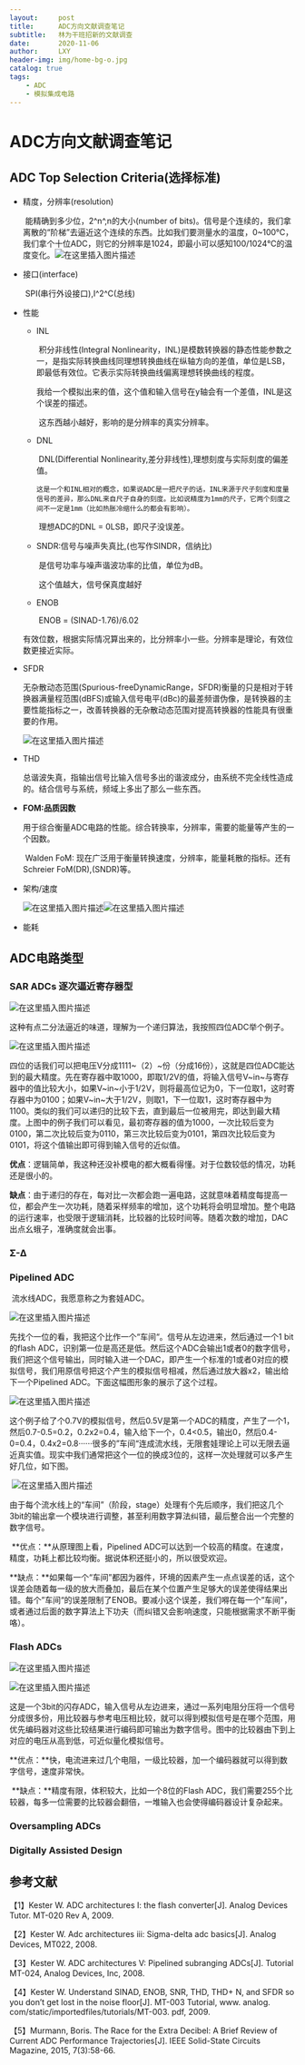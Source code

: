 ```yaml
---
layout:     post
title:      ADC方向文献调查笔记
subtitle:   林为干班招新的文献调查
date:       2020-11-06
author:     LXY
header-img: img/home-bg-o.jpg
catalog: true
tags:
    - ADC
    - 模拟集成电路
---
```


# ADC方向文献调查笔记

## ADC Top Selection Criteria(选择标准)

- 精度，分辨率(resolution)

  ​	能精确到多少位，2^n^,n的大小(number of bits)。信号是个连续的，我们拿离散的“阶梯”去逼近这个连续的东西。比如我们要测量水的温度，0~100℃，我们拿个十位ADC，则它的分辨率是1024，即最小可以感知100/1024℃的温度变化。![在这里插入图片描述](https://img-blog.csdnimg.cn/20201105235734666.png?x-oss-process=image/watermark,type_ZmFuZ3poZW5naGVpdGk,shadow_10,text_aHR0cHM6Ly9ibG9nLmNzZG4ubmV0L2l0TGFuY2U=,size_16,color_FFFFFF,t_70#pic_center)

- 接口(interface)

  ​	SPI(串行外设接口),I^2^C(总线)

- 性能

  - INL

    ​	积分非线性(Integral Nonlinearity，INL)是模数转换器的静态性能参数之一，是指实际转换曲线同理想转换曲线在纵轴方向的差值，单位是LSB，即最低有效位。它表示实际转换曲线偏离理想转换曲线的程度。

    ​	我给一个模拟出来的值，这个值和输入信号在y轴会有一个差值，INL是这个误差的描述。

    ​	这东西越小越好，影响的是分辨率的真实分辨率。

  - DNL

    ​	DNL(Differential Nonlinearity,差分非线性),理想刻度与实际刻度的偏差值。

     	这是一个和INL相对的概念，如果说ADC是一把尺子的话，INL来源于尺子刻度和度量信号的差异，那么DNL来自尺子自身的刻度。比如说精度为1mm的尺子，它两个刻度之间不一定是1mm（比如热胀冷缩什么的都会有影响）。

    ​	理想ADC的DNL = 0LSB，即尺子没误差。

  - SNDR:信号与噪声失真比,(也写作SINDR，信纳比)

    ​		是信号功率与噪声谐波功率的比值，单位为dB。

    ​		这个值越大，信号保真度越好

  - ENOB
  
  
    ​		ENOB = (SINAD-1.76)/6.02


  ​	有效位数，根据实际情况算出来的，比分辨率小一些。分辨率是理论，有效位数更接近实际。
    

- SFDR

  ​	无杂散动态范围(Spurious-freeDynamicRange，SFDR)衡量的只是相对于转换器满量程范围(dBFS)或输入信号电平(dBc)的最差频谱伪像，是转换器的主要性能指标之一，改善转换器的无杂散动态范围对提高转换器的性能具有很重要的作用。

  ![在这里插入图片描述](https://img-blog.csdnimg.cn/20201105235849439.png?x-oss-process=image/watermark,type_ZmFuZ3poZW5naGVpdGk,shadow_10,text_aHR0cHM6Ly9ibG9nLmNzZG4ubmV0L2l0TGFuY2U=,size_16,color_FFFFFF,t_70#pic_center)

- THD

  ​	总谐波失真，指输出信号比输入信号多出的谐波成分，由系统不完全线性造成的。结合信号与系统，频域上多出了那么一些东西。

- **FOM:品质因数**

  ​	用于综合衡量ADC电路的性能。综合转换率，分辨率，需要的能量等产生的一个因数。

    ​    Walden FoM: 现在广泛用于衡量转换速度，分辨率，能量耗散的指标。还有Schreier FoM(DR),(SNDR)等。

- 架构/速度

  ![在这里插入图片描述](https://img-blog.csdnimg.cn/20201105235910424.png?x-oss-process=image/watermark,type_ZmFuZ3poZW5naGVpdGk,shadow_10,text_aHR0cHM6Ly9ibG9nLmNzZG4ubmV0L2l0TGFuY2U=,size_16,color_FFFFFF,t_70#pic_center)![在这里插入图片描述](https://img-blog.csdnimg.cn/202011060000169.png?x-oss-process=image/watermark,type_ZmFuZ3poZW5naGVpdGk,shadow_10,text_aHR0cHM6Ly9ibG9nLmNzZG4ubmV0L2l0TGFuY2U=,size_16,color_FFFFFF,t_70#pic_center)

- 能耗

## ADC电路类型

### SAR ADCs  逐次逼近寄存器型

![在这里插入图片描述](https://img-blog.csdnimg.cn/20201106000052658.png?x-oss-process=image/watermark,type_ZmFuZ3poZW5naGVpdGk,shadow_10,text_aHR0cHM6Ly9ibG9nLmNzZG4ubmV0L2l0TGFuY2U=,size_16,color_FFFFFF,t_70#pic_center)

​	这种有点二分法逼近的味道，理解为一个递归算法，我按照四位ADC举个例子。

![在这里插入图片描述](https://img-blog.csdnimg.cn/2020110600011888.png?x-oss-process=image/watermark,type_ZmFuZ3poZW5naGVpdGk,shadow_10,text_aHR0cHM6Ly9ibG9nLmNzZG4ubmV0L2l0TGFuY2U=,size_16,color_FFFFFF,t_70#pic_center)

​		四位的话我们可以把电压V分成1111~（2）~份（分成16份），这就是四位ADC能达到的最大精度。先在寄存器中取1000，即取1/2V的值，将输入信号V~in~与寄存器中的值比较大小，如果V~in~小于1/2V，则将最高位记为0，下一位取1，这时寄存器中为0100；如果V~in~大于1/2V，则取1，下一位取1，这时寄存器中为1100。类似的我们可以递归的比较下去，直到最后一位被用完，即达到最大精度。上图中的例子我们可以看见，最初寄存器的值为1000，一次比较后变为0100，第二次比较后变为0110，第三次比较后变为0101，第四次比较后变为0101，将这个值输出即可得到输入信号的近似值。

​		**优点**：逻辑简单，我这种还没补模电的都大概看得懂。对于位数较低的情况，功耗还是很小的。

​		**缺点**：由于递归的存在，每对比一次都会跑一遍电路，这就意味着精度每提高一位，都会产生一次功耗，随着采样频率的增加，这个功耗将会明显增加。整个电路的运行速率，也受限于逻辑消耗，比较器的比较时间等。随着次数的增加，DAC出点幺蛾子，准确度就会出事。

### Σ-Δ

### Pipelined ADC

​		流水线ADC，我愿意称之为套娃ADC。

![在这里插入图片描述](https://img-blog.csdnimg.cn/20201106000144212.png?x-oss-process=image/watermark,type_ZmFuZ3poZW5naGVpdGk,shadow_10,text_aHR0cHM6Ly9ibG9nLmNzZG4ubmV0L2l0TGFuY2U=,size_16,color_FFFFFF,t_70#pic_center)

​		先找个一位的看，我把这个比作一个“车间“。信号从左边进来，然后通过一个1 bit的flash ADC，识别第一位是高还是低。然后这个ADC会输出1或者0的数字信号，我们把这个信号输出，同时输入进一个DAC，即产生一个标准的1或者0对应的模拟信号，我们用原信号把这个产生的模拟信号相减，然后通过放大器x2，输出给下一个Pipelined ADC。下面这幅图形象的展示了这个过程。

![在这里插入图片描述](https://img-blog.csdnimg.cn/20201106000157822.png?x-oss-process=image/watermark,type_ZmFuZ3poZW5naGVpdGk,shadow_10,text_aHR0cHM6Ly9ibG9nLmNzZG4ubmV0L2l0TGFuY2U=,size_16,color_FFFFFF,t_70#pic_center)

​		这个例子给了个0.7V的模拟信号，然后0.5V是第一个ADC的精度，产生了一个1，然后0.7-0.5=0.2，0.2x2=0.4，输入给下一个，0.4<0.5，输出0，然后0.4-0=0.4，0.4x2=0.8······很多的”车间“连成流水线，无限套娃理论上可以无限去逼近真实值。现实中我们通常把这个一位的换成3位的，这样一次处理就可以多产生好几位，如下图。

​		![在这里插入图片描述](https://img-blog.csdnimg.cn/20201106000208249.png?x-oss-process=image/watermark,type_ZmFuZ3poZW5naGVpdGk,shadow_10,text_aHR0cHM6Ly9ibG9nLmNzZG4ubmV0L2l0TGFuY2U=,size_16,color_FFFFFF,t_70#pic_center)

​		由于每个流水线上的“车间”（阶段，stage）处理有个先后顺序，我们把这几个3bit的输出拿一个模块进行调整，甚至利用数字算法纠错，最后整合出一个完整的数字信号。

​		**优点：**从原理图上看，Pipelined ADC可以达到一个较高的精度。在速度，精度，功耗上都比较均衡。据说体积还挺小的，所以很受欢迎。

​		**缺点：**如果每一个“车间”都因为器件，环境的因素产生一点点误差的话，这个误差会随着每一级的放大而叠加，最后在某个位置产生足够大的误差使得结果出错。每个”车间“的误差限制了ENOB。要减小这个误差，我们嘚在每一个”车间”，或者通过后面的数字算法上下功夫（而纠错又会影响速度，只能根据需求不断平衡咯）。

### Flash ADCs  

![在这里插入图片描述](https://img-blog.csdnimg.cn/20201106000228764.png?x-oss-process=image/watermark,type_ZmFuZ3poZW5naGVpdGk,shadow_10,text_aHR0cHM6Ly9ibG9nLmNzZG4ubmV0L2l0TGFuY2U=,size_16,color_FFFFFF,t_70#pic_center)

![在这里插入图片描述](https://img-blog.csdnimg.cn/20201106000254893.png?x-oss-process=image/watermark,type_ZmFuZ3poZW5naGVpdGk,shadow_10,text_aHR0cHM6Ly9ibG9nLmNzZG4ubmV0L2l0TGFuY2U=,size_16,color_FFFFFF,t_70#pic_center)

​		这是一个3bit的闪存ADC，输入信号从左边进来，通过一系列电阻分压将一个信号分成很多份，用比较器与参考电压相比较，就可以得到模拟信号是在哪个范围，用优先编码器对这些比较结果进行编码即可输出为数字信号。图中的比较器由下到上对应的电压从高到低，可近似量化模拟信号。

​		**优点：**快，电流进来过几个电阻，一级比较器，加一个编码器就可以得到数字信号，速度非常快。

​		**缺点：**精度有限，体积较大，比如一个8位的Flash ADC，我们需要255个比较器，每多一位需要的比较器会翻倍，一堆输入也会使得编码器设计复杂起来。

### Oversampling ADCs  

### Digitally Assisted Design  

## 参考文献

【1】Kester W. ADC architectures I: the flash converter[J]. Analog Devices Tutor. MT-020 Rev A, 2009.

【2】Kester W. Adc architectures iii: Sigma-delta adc basics[J]. Analog Devices, MT022, 2008.

【3】Kester W. ADC architectures V: Pipelined subranging ADCs[J]. Tutorial MT-024, Analog Devices, Inc, 2008.

【4】Kester W. Understand SINAD, ENOB, SNR, THD, THD+ N, and SFDR so you don’t get lost in the noise floor[J]. MT-003 Tutorial, www. analog. com/static/importedfiles/tutorials/MT-003. pdf, 2009.

【5】Murmann, Boris. The Race for the Extra Decibel: A Brief Review of Current ADC Performance Trajectories[J]. IEEE Solid-State Circuits Magazine, 2015, 7(3):58-66.